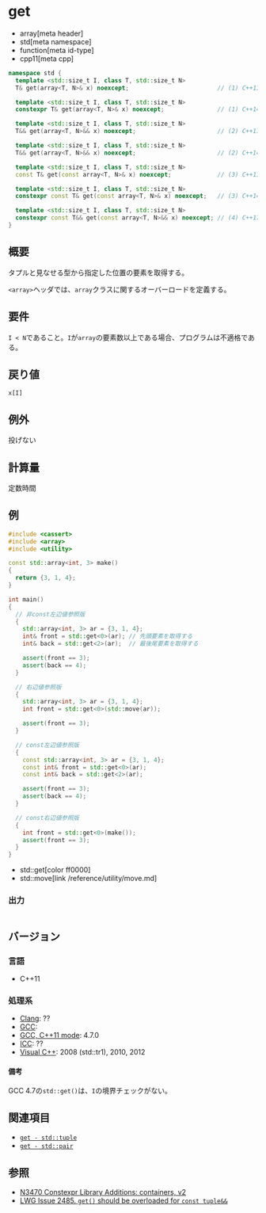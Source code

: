 # get
* array[meta header]
* std[meta namespace]
* function[meta id-type]
* cpp11[meta cpp]

```cpp
namespace std {
  template <std::size_t I, class T, std::size_t N>
  T& get(array<T, N>& x) noexcept;                         // (1) C++11

  template <std::size_t I, class T, std::size_t N>
  constexpr T& get(array<T, N>& x) noexcept;               // (1) C++14

  template <std::size_t I, class T, std::size_t N>
  T&& get(array<T, N>&& x) noexcept;                       // (2) C++11

  template <std::size_t I, class T, std::size_t N>
  T&& get(array<T, N>&& x) noexcept;                       // (2) C++14

  template <std::size_t I, class T, std::size_t N>
  const T& get(const array<T, N>& x) noexcept;             // (3) C++11

  template <std::size_t I, class T, std::size_t N>
  constexpr const T& get(const array<T, N>& x) noexcept;   // (3) C++14

  template <std::size_t I, class T, std::size_t N>
  constexpr const T&& get(const array<T, N>&& x) noexcept; // (4) C++17
}
```

## 概要
タプルと見なせる型から指定した位置の要素を取得する。

`<array>`ヘッダでは、`array`クラスに関するオーバーロードを定義する。


## 要件
`I < N`であること。`I`が`array`の要素数以上である場合、プログラムは不適格である。


## 戻り値
`x[I]`


## 例外
投げない


## 計算量
定数時間


## 例
```cpp example
#include <cassert>
#include <array>
#include <utility>

const std::array<int, 3> make()
{
  return {3, 1, 4};
}

int main()
{
  // 非const左辺値参照版
  {
    std::array<int, 3> ar = {3, 1, 4};
    int& front = std::get<0>(ar); // 先頭要素を取得する
    int& back = std::get<2>(ar);  // 最後尾要素を取得する

    assert(front == 3);
    assert(back == 4);
  }

  // 右辺値参照版
  {
    std::array<int, 3> ar = {3, 1, 4};
    int front = std::get<0>(std::move(ar));

    assert(front == 3);
  }

  // const左辺値参照版
  {
    const std::array<int, 3> ar = {3, 1, 4};
    const int& front = std::get<0>(ar);
    const int& back = std::get<2>(ar);

    assert(front == 3);
    assert(back == 4);
  }

  // const右辺値参照版
  {
    int front = std::get<0>(make());
    assert(front == 3);
  }
}
```
* std::get[color ff0000]
* std::move[link /reference/utility/move.md]


### 出力
```
```


## バージョン
### 言語
- C++11

### 処理系
- [Clang](/implementation.md#clang): ??
- [GCC](/implementation.md#gcc): 
- [GCC, C++11 mode](/implementation.md#gcc): 4.7.0
- [ICC](/implementation.md#icc): ??
- [Visual C++](/implementation.md#visual_cpp): 2008 (std::tr1), 2010, 2012

#### 備考
GCC 4.7の`std::get()`は、`I`の境界チェックがない。


## 関連項目
- [`get - std::tuple`](/reference/tuple/tuple/get.md)
- [`get - std::pair`](/reference/utility/pair/get.md)


## 参照
- [N3470 Constexpr Library Additions: containers, v2](http://www.open-std.org/jtc1/sc22/wg21/docs/papers/2012/n3470.html)
- [LWG Issue 2485. `get()` should be overloaded for `const tuple&&`](https://wg21.cmeerw.net/lwg/issue2485)
